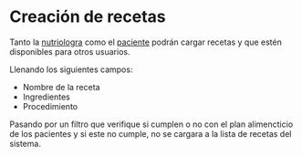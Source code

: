 # Creación de recetas

Tanto la [nutriologra](nutriologa.md) como el [paciente](paciente.md) podrán cargar recetas y que estén disponibles para otros usuarios.

Llenando los siguientes campos:
- Nombre de la receta
- Ingredientes
- Procedimiento

Pasando por un filtro que verifique si cumplen o no con el plan alimencticio de los pacientes y si este no cumple, no se cargara a la lista de recetas del sistema.